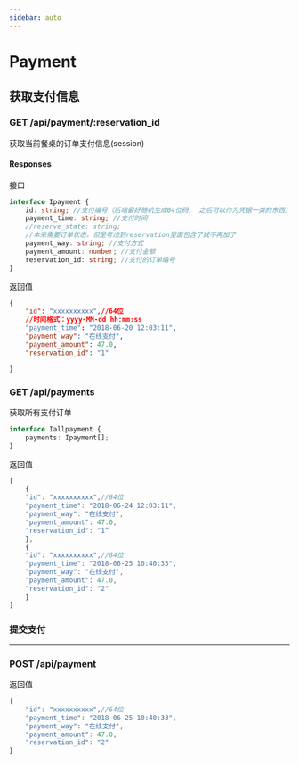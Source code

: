 ```yaml
---
sidebar: auto
---
```


# Payment

## 获取支付信息

### GET /api/payment/:reservation_id

获取当前餐桌的订单支付信息(session)

#### Responses

接口

```typescript
interface Ipayment {
    id: string; //支付编号（后端最好随机生成64位码， 之后可以作为凭据一类的东西）
    payment_time: string; //支付时间
    //reserve_state: string; 
    //本来需要订单状态，但是考虑到reservation里面包含了就不再加了
    payment_way: string; //支付方式
    payment_amount: number; //支付金额
    reservation_id: string; //支付的订单编号
}

```

返回值

```json
{
	"id": "xxxxxxxxxx",//64位
    //时间格式：yyyy-MM-dd hh:mm:ss
    "payment_time": "2018-06-20 12:03:11", 
    "payment_way": "在线支付",
    "payment_amount": 47.0,
    "reservation_id": "1"

}

```
### GET /api/payments

获取所有支付订单

```typescript
interface Iallpayment {
    payments: Ipayment[];
}
```

返回值

```typescript
[
    {
	"id": "xxxxxxxxxx",//64位
    "payment_time": "2018-06-24 12:03:11", 
    "payment_way": "在线支付",
    "payment_amount": 47.0,
    "reservation_id": "1“
	},
	{
	"id": "xxxxxxxxxx",//64位
    "payment_time": "2018-06-25 10:40:33", 
    "payment_way": "在线支付",
    "payment_amount": 47.0,
    "reservation_id": "2"
	}
]
```



### 提交支付

-----

### POST /api/payment

返回值

```typescript
{
	"id": "xxxxxxxxxx",//64位
    "payment_time": "2018-06-25 10:40:33", 
    "payment_way": "在线支付",
    "payment_amount": 47.0,
    "reservation_id": "2"
}
```